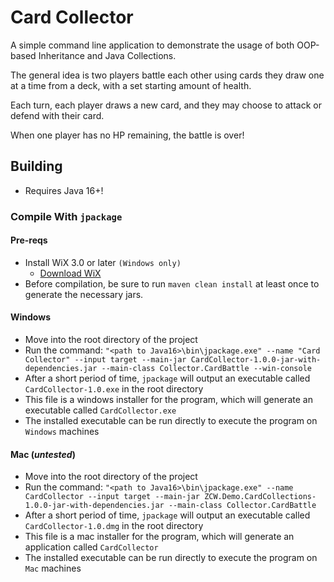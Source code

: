 # Card Collector

A simple command line application to demonstrate the usage of both OOP-based Inheritance and Java Collections.

The general idea is two players battle each other using cards they draw one at a time from a deck, with a set starting amount of health.

Each turn, each player draws a new card, and they may choose to attack or defend with their card.

When one player has no HP remaining, the battle is over!

## Building

- Requires Java 16+!

### Compile With `jpackage`

#### Pre-reqs
- Install WiX 3.0 or later `(Windows only)`
  - [Download WiX](https://wixtoolset.org)
- Before compilation, be sure to run `maven clean install` at least once to generate the necessary jars.

#### Windows
- Move into the root directory of the project
- Run the command: `"<path to Java16>\bin\jpackage.exe" --name "Card Collector" --input target --main-jar CardCollector-1.0.0-jar-with-dependencies.jar --main-class Collector.CardBattle --win-console`
- After a short period of time, `jpackage` will output an executable called `CardCollector-1.0.exe` in the root directory
- This file is a windows installer for the program, which will generate an executable called `CardCollector.exe`
- The installed executable can be run directly to execute the program on `Windows` machines

#### Mac (*untested*)
- Move into the root directory of the project
- Run the command: `"<path to Java16>\bin\jpackage.exe" --name CardCollector --input target --main-jar ZCW.Demo.CardCollections-1.0.0-jar-with-dependencies.jar --main-class Collector.CardBattle`
- After a short period of time, `jpackage` will output an executable called `CardCollector-1.0.dmg` in the root directory
- This file is a mac installer for the program, which will generate an application called `CardCollector`
- The installed executable can be run directly to execute the program on `Mac` machines
